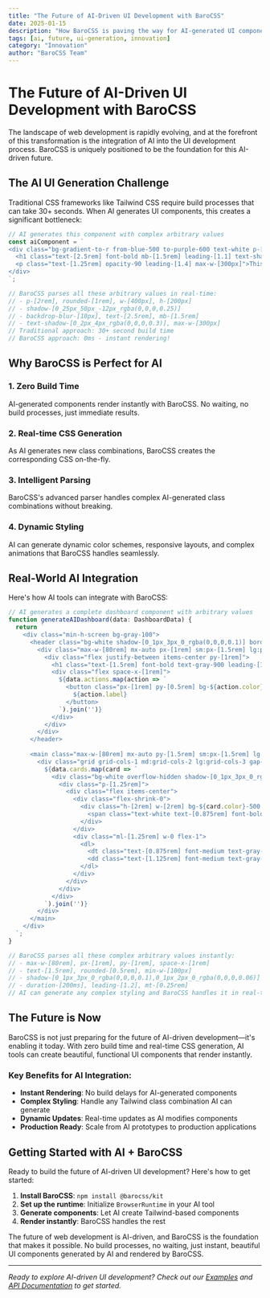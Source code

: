```yaml
---
title: "The Future of AI-Driven UI Development with BaroCSS"
date: 2025-01-15
description: "How BaroCSS is paving the way for AI-generated UI components that render instantly without build processes"
tags: [ai, future, ui-generation, innovation]
category: "Innovation"
author: "BaroCSS Team"
---
```


# The Future of AI-Driven UI Development with BaroCSS

The landscape of web development is rapidly evolving, and at the forefront of this transformation is the integration of AI into the UI development process. BaroCSS is uniquely positioned to be the foundation for this AI-driven future.

## The AI UI Generation Challenge

Traditional CSS frameworks like Tailwind CSS require build processes that can take 30+ seconds. When AI generates UI components, this creates a significant bottleneck:

```typescript
// AI generates this component with complex arbitrary values
const aiComponent = `
<div class="bg-gradient-to-r from-blue-500 to-purple-600 text-white p-[2rem] rounded-[1rem] shadow-[0_25px_50px_-12px_rgba(0,0,0,0.25)] w-[400px] h-[200px] border border-white/20 backdrop-blur-[10px]">
  <h1 class="text-[2.5rem] font-bold mb-[1.5rem] leading-[1.1] text-shadow-[0_2px_4px_rgba(0,0,0,0.3)]">AI Generated Component</h1>
  <p class="text-[1.25rem] opacity-90 leading-[1.4] max-w-[300px]">This renders instantly with BaroCSS!</p>
</div>
`;

// BaroCSS parses all these arbitrary values in real-time:
// - p-[2rem], rounded-[1rem], w-[400px], h-[200px]
// - shadow-[0_25px_50px_-12px_rgba(0,0,0,0.25)]
// - backdrop-blur-[10px], text-[2.5rem], mb-[1.5rem]
// - text-shadow-[0_2px_4px_rgba(0,0,0,0.3)], max-w-[300px]
// Traditional approach: 30+ second build time
// BaroCSS approach: 0ms - instant rendering!
```

## Why BaroCSS is Perfect for AI

### 1. Zero Build Time
AI-generated components render instantly with BaroCSS. No waiting, no build processes, just immediate results.

### 2. Real-time CSS Generation
As AI generates new class combinations, BaroCSS creates the corresponding CSS on-the-fly.

### 3. Intelligent Parsing
BaroCSS's advanced parser handles complex AI-generated class combinations without breaking.

### 4. Dynamic Styling
AI can generate dynamic color schemes, responsive layouts, and complex animations that BaroCSS handles seamlessly.

## Real-World AI Integration

Here's how AI tools can integrate with BaroCSS:

```typescript
// AI generates a complete dashboard component with arbitrary values
function generateAIDashboard(data: DashboardData) {
  return `
    <div class="min-h-screen bg-gray-100">
      <header class="bg-white shadow-[0_1px_3px_0_rgba(0,0,0,0.1)] border-b border-gray-200">
        <div class="max-w-[80rem] mx-auto px-[1rem] sm:px-[1.5rem] lg:px-[2rem]">
          <div class="flex justify-between items-center py-[1rem]">
            <h1 class="text-[1.5rem] font-bold text-gray-900 leading-[1.2]">${data.title}</h1>
            <div class="flex space-x-[1rem]">
              ${data.actions.map(action => `
                <button class="px-[1rem] py-[0.5rem] bg-${action.color}-500 text-white rounded-[0.5rem] hover:bg-${action.color}-600 transition-all duration-[200ms] text-[0.875rem] font-medium min-w-[100px] shadow-[0_1px_2px_0_rgba(0,0,0,0.05)]">
                  ${action.label}
                </button>
              `).join('')}
            </div>
          </div>
        </div>
      </header>
      
      <main class="max-w-[80rem] mx-auto py-[1.5rem] sm:px-[1.5rem] lg:px-[2rem]">
        <div class="grid grid-cols-1 md:grid-cols-2 lg:grid-cols-3 gap-[1.5rem]">
          ${data.cards.map(card => `
            <div class="bg-white overflow-hidden shadow-[0_1px_3px_0_rgba(0,0,0,0.1),0_1px_2px_0_rgba(0,0,0,0.06)] rounded-[0.5rem] border border-gray-200/50 hover:shadow-[0_4px_6px_-1px_rgba(0,0,0,0.1),0_2px_4px_-1px_rgba(0,0,0,0.06)] transition-all duration-[200ms]">
              <div class="p-[1.25rem]">
                <div class="flex items-center">
                  <div class="flex-shrink-0">
                    <div class="h-[2rem] w-[2rem] bg-${card.color}-500 rounded-full flex items-center justify-center shadow-[0_1px_2px_0_rgba(0,0,0,0.05)]">
                      <span class="text-white text-[0.875rem] font-bold">${card.icon}</span>
                    </div>
                  </div>
                  <div class="ml-[1.25rem] w-0 flex-1">
                    <dl>
                      <dt class="text-[0.875rem] font-medium text-gray-500 truncate leading-[1.2]">${card.title}</dt>
                      <dd class="text-[1.125rem] font-medium text-gray-900 leading-[1.3] mt-[0.25rem]">${card.value}</dd>
                    </dl>
                  </div>
                </div>
              </div>
            </div>
          `).join('')}
        </div>
      </main>
    </div>
  `;
}

// BaroCSS parses all these complex arbitrary values instantly:
// - max-w-[80rem], px-[1rem], py-[1rem], space-x-[1rem]
// - text-[1.5rem], rounded-[0.5rem], min-w-[100px]
// - shadow-[0_1px_3px_0_rgba(0,0,0,0.1),0_1px_2px_0_rgba(0,0,0,0.06)]
// - duration-[200ms], leading-[1.2], mt-[0.25rem]
// AI can generate any complex styling and BaroCSS handles it in real-time!
```

## The Future is Now

BaroCSS is not just preparing for the future of AI-driven development—it's enabling it today. With zero build time and real-time CSS generation, AI tools can create beautiful, functional UI components that render instantly.

### Key Benefits for AI Integration:

- **Instant Rendering**: No build delays for AI-generated components
- **Complex Styling**: Handle any Tailwind class combination AI can generate
- **Dynamic Updates**: Real-time updates as AI modifies components
- **Production Ready**: Scale from AI prototypes to production applications

## Getting Started with AI + BaroCSS

Ready to build the future of AI-driven UI development? Here's how to get started:

1. **Install BaroCSS**: `npm install @barocss/kit`
2. **Set up the runtime**: Initialize `BrowserRuntime` in your AI tool
3. **Generate components**: Let AI create Tailwind-based components
4. **Render instantly**: BaroCSS handles the rest

The future of web development is AI-driven, and BaroCSS is the foundation that makes it possible. No build processes, no waiting, just instant, beautiful UI components generated by AI and rendered by BaroCSS.

---

*Ready to explore AI-driven UI development? Check out our [Examples](/examples/) and [API Documentation](/api/) to get started.*
